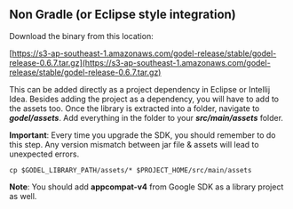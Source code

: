 ## Non Gradle (or Eclipse style integration)

Download the binary from this location:

[https://s3-ap-southeast-1.amazonaws.com/godel-release/stable/godel-release-0.6.7.tar.gz](https://s3-ap-southeast-1.amazonaws.com/godel-release/stable/godel-release-0.6.7.tar.gz)


This can be added directly as a project dependency in Eclipse or Intellij Idea. Besides adding  the project as a dependency, you will have to add to the assets too. Once the library is extracted into a folder, navigate to ***godel/assets***. Add everything in the folder to your ***src/main/assets*** folder.

**Important**: Every time you upgrade the SDK, you should remember to do this step. Any version mismatch between jar file & assets will lead to unexpected errors.

```
cp $GODEL_LIBRARY_PATH/assets/* $PROJECT_HOME/src/main/assets
```

**Note**: You should add **appcompat-v4** from Google SDK as a library project as well.
